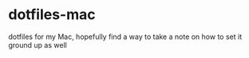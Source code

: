 # dotfiles-mac
dotfiles for my Mac, hopefully find a way to take a note on how to set it ground up as well
